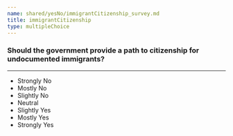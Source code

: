 ```yaml
---
name: shared/yesNo/immigrantCitizenship_survey.md
title: immigrantCitizenship
type: multipleChoice
---
```


### Should the government provide a path to citizenship for undocumented immigrants?

---

- Strongly No
- Mostly No
- Slightly No
- Neutral
- Slightly Yes
- Mostly Yes
- Strongly Yes

